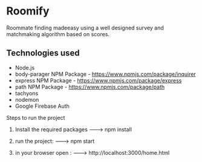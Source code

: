 # Roomify
Roommate finding madeeasy using a well designed survey and matchmaking algorithm based on scores.

## Technologies used
- Node.js
- body-parager NPM Package - https://www.npmjs.com/package/inquirer
- express NPM Package - https://www.npmjs.com/package/express
- path NPM Package - https://www.npmjs.com/package/path
- tachyons
- nodemon
- Google Firebase Auth

Steps to run the project 

1. Install the required packages 
---> npm install 

2. run the project: 
---> npm start 

3. in your browser open :
---> http://localhost:3000/home.html